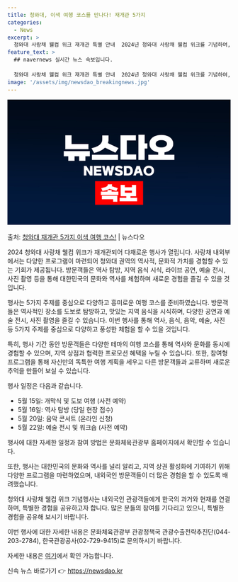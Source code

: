 ```yaml
---
title: 청와대, 이색 여행 코스를 만나다! 재개관 5가지
categories:
  - News
excerpt: >
  청와대 사랑채 웰컴 위크 재개관 특별 안내  2024년 청와대 사랑채 웰컴 위크를 기념하여, 역사적 유물과 …
feature_text: >
  ## navernews 실시간 뉴스 속보입니다.

  청와대 사랑채 웰컴 위크 재개관 특별 안내  2024년 청와대 사랑채 웰컴 위크를 기념하여, 역사적 유물과 …
image: '/assets/img/newsdao_breakingnews.jpg'
---
```


![뉴스다오 속보](/assets/img/newsdao_breakingnews.jpg)

<p>출처: <a href="https://newsdao.kr/4254" rel="dofollow">청와대 재개관 5가지 이색 여행 코스!</a> | 뉴스다오</p>

2024 청와대 사랑채 웰컴 위크가 재개관되어 다채로운 행사가 열립니다. 사랑채 내외부에서는 다양한 프로그램이 마련되어 청와대 권역의 역사적, 문화적 가치를 경험할 수 있는 기회가 제공됩니다. 방문객들은 역사 탐방, 지역 음식 시식, 라이브 공연, 예술 전시, 사진 촬영 등을 통해 대한민국의 문화와 역사를 체험하며 새로운 경험을 즐길 수 있을 것입니다.

행사는 5가지 주제를 중심으로 다양하고 흥미로운 여행 코스를 준비하였습니다. 방문객들은 역사적인 장소를 도보로 탐방하고, 맛있는 지역 음식을 시식하며, 다양한 공연과 예술 전시, 사진 촬영을 즐길 수 있습니다. 이번 행사를 통해 역사, 음식, 음악, 예술, 사진 등 5가지 주제를 중심으로 다양하고 풍성한 체험을 할 수 있을 것입니다.

특히, 행사 기간 동안 방문객들은 다양한 테마의 여행 코스를 통해 역사와 문화를 동시에 경험할 수 있으며, 지역 상점과 협력한 프로모션 혜택을 누릴 수 있습니다. 또한, 참여형 프로그램을 통해 자신만의 독특한 여행 계획을 세우고 다른 방문객들과 교류하며 새로운 추억을 만들어 보실 수 있습니다.

행사 일정은 다음과 같습니다.
- 5월 15일: 개막식 및 도보 여행 (사전 예약)
- 5월 16일: 역사 탐방 (당일 현장 접수)
- 5월 20일: 음악 콘서트 (온라인 신청)
- 5월 22일: 예술 전시 및 워크숍 (사전 예약)

행사에 대한 자세한 일정과 참여 방법은 문화체육관광부 홈페이지에서 확인할 수 있습니다.

또한, 행사는 대한민국의 문화와 역사를 널리 알리고, 지역 상권 활성화에 기여하기 위해 다양한 프로그램을 마련하였으며, 내외국인 방문객들이 더 많은 경험을 할 수 있도록 배려했습니다.

청와대 사랑채 웰컴 위크 기념행사는 내외국인 관광객들에게 한국의 과거와 현재를 연결하며, 특별한 경험을 공유하고자 합니다. 많은 분들의 참여를 기다리고 있으니, 특별한 경험을 공유해 보시기 바랍니다.

이번 행사에 대한 자세한 내용은 문화체육관광부 관광정책국 관광수출전략추진단(044-203-2784), 한국관광공사(02-729-9415)로 문의하시기 바랍니다.

자세한 내용은 [여기](https://newsdao.kr/4254)에서 확인 가능합니다. 

신속 뉴스 바로가기 👉 <a href="https://newsdao.kr" rel="dofollow">https://newsdao.kr</a>


